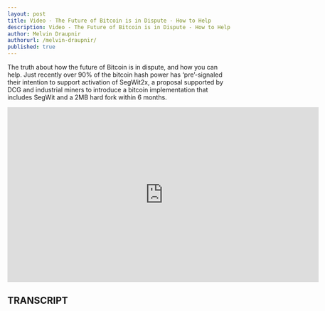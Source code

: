 ```yaml
---
layout: post
title: Video - The Future of Bitcoin is in Dispute - How to Help
description: Video - The Future of Bitcoin is in Dispute - How to Help
author: Melvin Draupnir
authorurl: /melvin-draupnir/
published: true
---
```


<p>The truth about how the future of Bitcoin is in dispute, and how you can help. Just recently over 90% of the bitcoin hash power has ‘pre’-signaled their intention to support activation of SegWit2x, a proposal supported by DCG and industrial miners to introduce a bitcoin implementation that includes SegWit and a 2MB hard fork within 6 months. </p>

<center><iframe width="700" height="394" src="https://www.youtube.com/embed/kke-MvuT-t8" frameborder="0" allowfullscreen></iframe></center>

<h2>TRANSCRIPT</h2>
